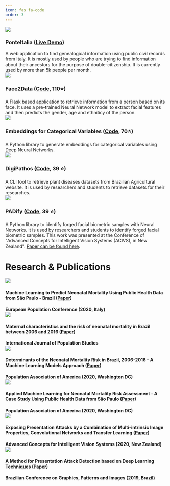 ```yaml
---
icon: fas fa-code
order: 3
---
```


<div class="container">
  <div class="row align-items-center">
    <div class="col-3">
      <img src="/assets/img/about/ponteitalia.png"/>
    </div>
     <div class="col-9">
      <h3>PonteItalia (<a href="https://ponteitalia.com.br">Live Demo</a>)</h3>
      A web application to find genealogical information using public civil records from Italy. It is mostly used by people who are trying to find information about their ancestors for the purpose of double-citizenship. It is currently used by more than 5k people per month.
    </div>
  </div>
</div>


<div class="container">
  <div class="row align-items-center">
    <div class="col-3">
      <img src="/assets/img/about/face2data.png"/>
    </div>
     <div class="col-9">
      <h3>Face2Data (<a href="https://github.com/rodrigobressan/face2data">Code</a>, 110⭐)</h3>
      A Flask based application to retrieve information from a person based on its face. It uses a pre-trained Neural Network model to extract facial features and then predicts the gender, age and ethniticy of the person.
    </div>
  </div>
</div>

<div class="container">
  <div class="row align-items-center">
    <div class="col-3">
      <img src="/assets/img/about/embeddings.png"/>
    </div>
     <div class="col-9">
      <h3>Embeddings for Categorical Variables (<a href="https://github.com/rodrigobressan/entity_embeddings_categorical">Code</a>, 70⭐)</h3>
      A Python library to generate embeddings for categorical variables using Deep Neural Networks.
    </div>
  </div>
</div>

<div class="container">
  <div class="row align-items-center">
    <div class="col-3">
      <img src="/assets/img/about/digipathos.png"/>
    </div>
     <div class="col-9">
      <h3>DigiPathos (<a href="https://github.com/rodrigobressan/digipathos">Code</a>, 39 ⭐)</h3>
      A CLI tool to retrieve plant diseases datasets from Brazilian Agricultural website. It is used by researchers and students to retrieve datasets for their researches.
    </div>
  </div>
</div>


<div class="container">
  <div class="row align-items-center">
    <div class="col-3">
      <img src="/assets/img/about/padify.png"/>
    </div>
     <div class="col-9">
      <h3>PADify (<a href="https://github.com/rodrigobressan/PADify">Code</a>, 39 ⭐)</h3>
     A Python library to identify forged facial biometric samples with Neural Networks. It is used by researchers and students to identify forged facial biometric samples.
    This work was presented at the Conference of "Advanced Concepts for Intelligent Vision Systems (ACIVS), in New Zealand". <a href="/assets/publications/acivs_2020_pad.pdf">Paper can be found here</a>.
    </div>
  </div>
</div>

# Research & Publications

<div class="container">
  <div class="row align-items-center">
    <div class="col-3">
      <img src="/assets/img/about/paper_0.png"/>
    </div>
     <div class="col-9">
      <h4>Machine Learning to Predict Neonatal Mortality Using Public Health Data from São Paulo - Brazil (<a href="/assets/publications/epc_2020_braasch.pdf">Paper</a>)</h4>
      <b>European Population Conference (2020, Italy)</b>
    </div>
  </div>
</div>

<div class="container">
  <div class="row align-items-center">
    <div class="col-3">
      <img src="/assets/img/about/paper_1.png"/>
    </div>
     <div class="col-9">
      <h4>Maternal characteristics and the risk of neonatal mortality in Brazil between 2006 and 2016 (<a href="/assets/publications/ijps_maternal_characteristics.pdf">Paper</a>)</h4>
      <b>International Journal of Population Studies</b>
    </div>
  </div>
</div>

<div class="container">
  <div class="row align-items-center">
    <div class="col-3">
      <img src="/assets/img/about/paper_2.png"/>
    </div>
     <div class="col-9">
      <h4>Determinants of the Neonatal Mortality Risk in Brazil, 2006-2016 - A Machine Learning Models Approach (<a href="/assets/publications/paa_2020_determinants.pdf">Paper</a>)</h4>
      <b>Population Association of America (2020, Washington DC)</b>
    </div>
  </div>
</div>

<div class="container">
  <div class="row align-items-center">
    <div class="col-3">
      <img src="/assets/img/about/paper_3.png"/>
    </div>
     <div class="col-9">
      <h4>Applied Machine Learning for Neonatal Mortality Risk Assessment - A Case Study Using Public Health Data from São Paulo (<a href="/assets/publications/paa_2020_applied.pdf">Paper</a>)</h4>
      <b>Population Association of America (2020, Washington DC)</b>
    </div>
  </div>
</div>


<div class="container">
  <div class="row align-items-center">
    <div class="col-3">
      <img src="/assets/img/about/paper_4.png"/>
    </div>
     <div class="col-9">
      <h4>Exposing Presentation Attacks by a Combination of Multi-intrinsic Image Properties, Convolutional Networks and Transfer Learning (<a href="/assets/publications/acivs_2020_pad.pdf">Paper</a>)</h4>
      <b>Advanced Concepts for Intelligent Vision Systems (2020, New Zealand)</b>
    </div>
  </div>
</div>

<div class="container">
  <div class="row align-items-center">
    <div class="col-3">
      <img src="/assets/img/about/paper_5.png"/>
    </div>
     <div class="col-9">
      <h4>A Method for Presentation Attack Detection based on Deep Learning Techniques (<a href="/assets/publications/sibgrapi_pad.pdf">Paper</a>)</h4>
      <b>Brazilian Conference on Graphics, Patterns and Images (2019, Brazil)</b>
    </div>
  </div>
</div>
